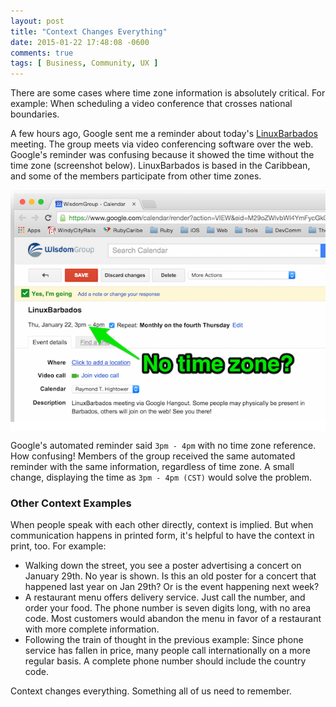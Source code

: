 ```yaml
---
layout: post
title: "Context Changes Everything"
date: 2015-01-22 17:48:08 -0600
comments: true
tags: [ Business, Community, UX ]
---
```

There are some cases where time zone information is absolutely critical. For example: When scheduling a video conference that crosses national boundaries. 

A few hours ago, Google sent me a reminder about today's [LinuxBarbados](http://linuxbarbados.org) meeting. The group meets via video conferencing software over the web. Google's reminder was confusing because it showed the time without the time zone (screenshot below). LinuxBarbados is based in the Caribbean, and some of the members participate from other time zones.

<!--more-->

<img src="/images/GH_time_zone_arrow.png" alt="What time is it when the time zone is unknown?" align="center">

Google's automated reminder said `3pm - 4pm` with no time zone reference. How confusing! Members of the group received the same automated reminder with the same information, regardless of time zone. A small change, displaying the time as `3pm - 4pm (CST)` would solve the problem.

### Other Context Examples

When people speak with each other directly, context is implied. But when communication happens in printed form, it's helpful to have the context in print, too. For example:

* Walking down the street, you see a poster advertising a concert on January 29th. No year is shown. Is this an old poster for a concert that happened last year on Jan 29th? Or is the event happening next week?
* A restaurant menu offers delivery service. Just call the number, and order your food. The phone number is seven digits long, with no area code. Most customers would abandon the menu in favor of a restaurant with more complete information.
* Following the train of thought in the previous example: Since phone service has fallen in price, many people call internationally on a more regular basis. A complete phone number should include the country code.

Context changes everything. Something all of us need to remember.
